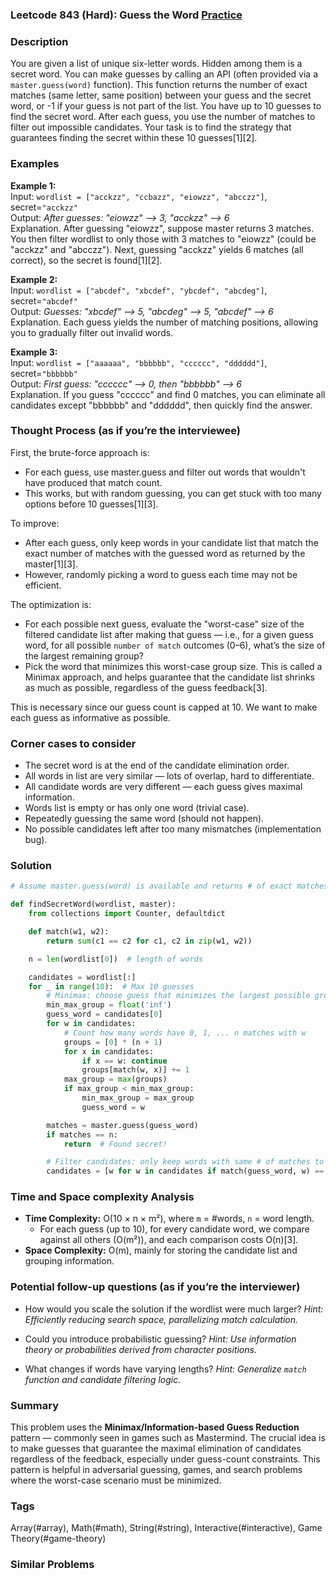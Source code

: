### Leetcode 843 (Hard): Guess the Word [Practice](https://leetcode.com/problems/guess-the-word)

### Description  
You are given a list of unique six-letter words. Hidden among them is a secret word. You can make guesses by calling an API (often provided via a `master.guess(word)` function). This function returns the number of exact matches (same letter, same position) between your guess and the secret word, or -1 if your guess is not part of the list. You have up to 10 guesses to find the secret word. After each guess, you use the number of matches to filter out impossible candidates. Your task is to find the strategy that guarantees finding the secret within these 10 guesses[1][2].

### Examples  

**Example 1:**  
Input: `wordlist = ["acckzz", "ccbazz", "eiowzz", "abcczz"]`, secret=`"acckzz"`  
Output: *After guesses: "eiowzz" ⟶ 3, "acckzz" ⟶ 6*  
Explanation. After guessing "eiowzz", suppose master returns 3 matches. You then filter wordlist to only those with 3 matches to "eiowzz" (could be "acckzz" and "abcczz"). Next, guessing "acckzz" yields 6 matches (all correct), so the secret is found[1][2].

**Example 2:**  
Input: `wordlist = ["abcdef", "xbcdef", "ybcdef", "abcdeg"]`, secret=`"abcdef"`  
Output: *Guesses: "xbcdef" ⟶ 5, "abcdeg" ⟶ 5, "abcdef" ⟶ 6*  
Explanation. Each guess yields the number of matching positions, allowing you to gradually filter out invalid words.

**Example 3:**  
Input: `wordlist = ["aaaaaa", "bbbbbb", "cccccc", "dddddd"]`, secret=`"bbbbbb"`  
Output: *First guess: "cccccc" ⟶ 0, then "bbbbbb" ⟶ 6*  
Explanation. If you guess "cccccc" and find 0 matches, you can eliminate all candidates except "bbbbbb" and "dddddd", then quickly find the answer.

### Thought Process (as if you’re the interviewee)  

First, the brute-force approach is:  
- For each guess, use master.guess and filter out words that wouldn't have produced that match count.  
- This works, but with random guessing, you can get stuck with too many options before 10 guesses[1][3].

To improve:  
- After each guess, only keep words in your candidate list that match the exact number of matches with the guessed word as returned by the master[1][3].
- However, randomly picking a word to guess each time may not be efficient.

The optimization is:
- For each possible next guess, evaluate the "worst-case" size of the filtered candidate list after making that guess — i.e., for a given guess word, for all possible `number of match` outcomes (0–6), what’s the size of the largest remaining group?  
- Pick the word that minimizes this worst-case group size. This is called a Minimax approach, and helps guarantee that the candidate list shrinks as much as possible, regardless of the guess feedback[3].

This is necessary since our guess count is capped at 10. We want to make each guess as informative as possible.

### Corner cases to consider  
- The secret word is at the end of the candidate elimination order.
- All words in list are very similar — lots of overlap, hard to differentiate.
- All candidate words are very different — each guess gives maximal information.
- Words list is empty or has only one word (trivial case).
- Repeatedly guessing the same word (should not happen).
- No possible candidates left after too many mismatches (implementation bug).

### Solution

```python
# Assume master.guess(word) is available and returns # of exact matches to secret

def findSecretWord(wordlist, master):
    from collections import Counter, defaultdict

    def match(w1, w2):
        return sum(c1 == c2 for c1, c2 in zip(w1, w2))

    n = len(wordlist[0])  # length of words

    candidates = wordlist[:]
    for _ in range(10):  # Max 10 guesses
        # Minimax: choose guess that minimizes the largest possible group in worst outcome
        min_max_group = float('inf')
        guess_word = candidates[0]
        for w in candidates:
            # Count how many words have 0, 1, ... n matches with w
            groups = [0] * (n + 1)
            for x in candidates:
                if x == w: continue
                groups[match(w, x)] += 1
            max_group = max(groups)
            if max_group < min_max_group:
                min_max_group = max_group
                guess_word = w

        matches = master.guess(guess_word)
        if matches == n:
            return  # Found secret!

        # Filter candidates: only keep words with same # of matches to guess_word
        candidates = [w for w in candidates if match(guess_word, w) == matches]
```

### Time and Space complexity Analysis  

- **Time Complexity:** O(10 × n × m²), where `m` = #words, `n` = word length.  
    - For each guess (up to 10), for every candidate word, we compare against all others (O(m²)), and each comparison costs O(n)[3].
- **Space Complexity:** O(m), mainly for storing the candidate list and grouping information.

### Potential follow-up questions (as if you’re the interviewer)  

- How would you scale the solution if the wordlist were much larger?
  *Hint: Efficiently reducing search space, parallelizing match calculation.*

- Could you introduce probabilistic guessing? 
  *Hint: Use information theory or probabilities derived from character positions.*

- What changes if words have varying lengths?
  *Hint: Generalize `match` function and candidate filtering logic.*

### Summary
This problem uses the **Minimax/Information-based Guess Reduction** pattern — commonly seen in games such as Mastermind. The crucial idea is to make guesses that guarantee the maximal elimination of candidates regardless of the feedback, especially under guess-count constraints. This pattern is helpful in adversarial guessing, games, and search problems where the worst-case scenario must be minimized.

### Tags
Array(#array), Math(#math), String(#string), Interactive(#interactive), Game Theory(#game-theory)

### Similar Problems

